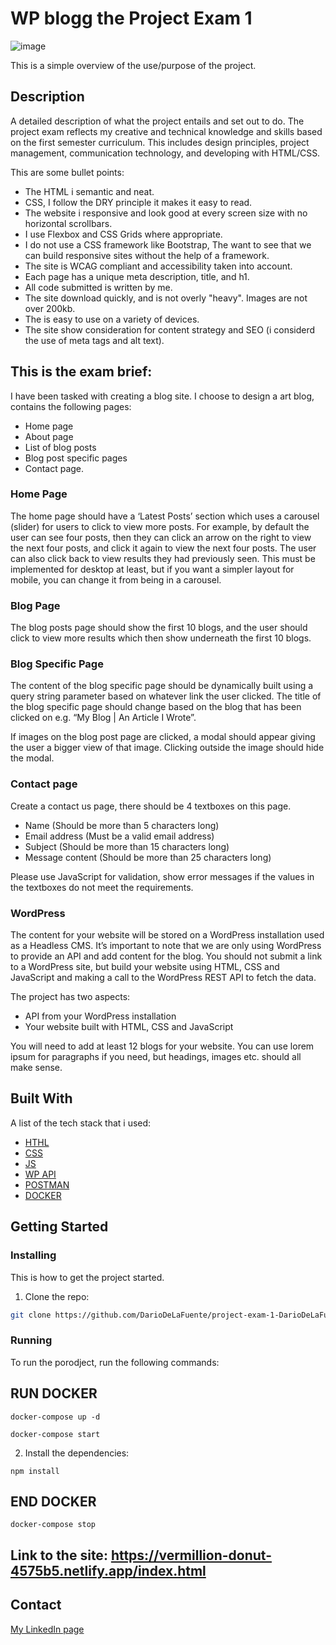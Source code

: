 # WP blogg the Project Exam 1

![image](https://schoolassignment.adaptmedia.net/app/uploads/2022/09/Screenshot-2022-09-14-at-15.41.30.png)

This is a simple overview of the use/purpose of the project.

## Description

A detailed description of what the project entails and set out to do.
The project exam reflects my creative and technical knowledge and skills based on the first semester curriculum. This includes design principles, project management, communication technology, and developing with HTML/CSS.

This are some bullet points:

- The HTML i semantic and neat.
- CSS, I follow the DRY principle it makes it easy to read.
- The website i responsive and look good at every screen size with no horizontal scrollbars. 
- I use Flexbox and CSS Grids where appropriate. 
- I do not use a CSS framework like Bootstrap, The want to see that we can build responsive sites without the help of a framework.
- The site is WCAG compliant and accessibility taken into account.
- Each page has a unique meta description, title, and h1.
- All code submitted is written by me. 
- The site download quickly, and is not overly "heavy". Images are not over 200kb.
- The is easy to use on a variety of devices.
- The site show consideration for content strategy and SEO (i considerd the use of meta tags and alt text).


## This is the exam brief:
I have been tasked with creating a blog site. I choose to design a art blog, contains the following pages:
-	Home page
-	About page
-	List of blog posts
-	Blog post specific pages
-	Contact page.

### Home Page
The home page should have a ‘Latest Posts’ section which uses a carousel (slider) for users to click to view more posts. For example, by default the user can see four posts, then they can click an arrow on the right to view the next four posts, and click it again to view the next four posts. The user can also click back to view results they had previously seen. This must be implemented for desktop at least, but if you want a simpler layout for mobile, you can change it from being in a carousel.

### Blog Page

The blog posts page should show the first 10 blogs, and the user should click to view more results which then show underneath the first 10 blogs.

### Blog Specific Page

The content of the blog specific page should be dynamically built using a query string parameter based on whatever link the user clicked. The title of the blog specific page should change based on the blog that has been clicked on e.g. “My Blog | An Article I Wrote”.

If images on the blog post page are clicked, a modal should appear giving the user a bigger view of that image. Clicking outside the image should hide the modal.

### Contact page

Create a contact us page, there should be 4 textboxes on this page.
-	Name (Should be more than 5 characters long)
-	Email address (Must be a valid email address)
-	Subject (Should be more than 15 characters long)
-	Message content (Should be more than 25 characters long)

Please use JavaScript for validation, show error messages if the values in the textboxes do not meet the requirements.

### WordPress

The content for your website will be stored on a WordPress installation used as a Headless CMS. It’s important to note that we are only using WordPress to provide an API and add content for the blog. You should not submit a link to a WordPress site, but build your website using HTML, CSS and JavaScript and making a call to the WordPress REST API to fetch the data. 

The project has two aspects:
-	API from your WordPress installation
-	Your website built with HTML, CSS and JavaScript

You will need to add at least 12 blogs for your website. You can use lorem ipsum for paragraphs if you need, but headings, images etc. should all make sense.


## Built With

A list of the tech stack that i used:

- [HTHL](https://developer.mozilla.org/en-US/docs/Web/HTML)
- [CSS](https://developer.mozilla.org/en-US/docs/Web/CSS)
- [JS](https://developer.mozilla.org/en-US/docs/Web/JavaScript)
- [WP API](https://developer.wordpress.org/rest-api/)
- [POSTMAN](https://www.postman.com/)
- [DOCKER](https://docs.docker.com/get-started/)

## Getting Started

### Installing

This is how to get the project started.

1. Clone the repo:

```bash
git clone https://github.com/DarioDeLaFuente/project-exam-1-DarioDeLaFuente.git
```
### Running

To run the porodject, run the following commands:

## RUN DOCKER
```
docker-compose up -d
```
```
docker-compose start
```

2. Install the dependencies:

```
npm install
```

## END DOCKER
> 
```
docker-compose stop
```

## Link to the site: https://vermillion-donut-4575b5.netlify.app/index.html 

## Contact

[My LinkedIn page]()
